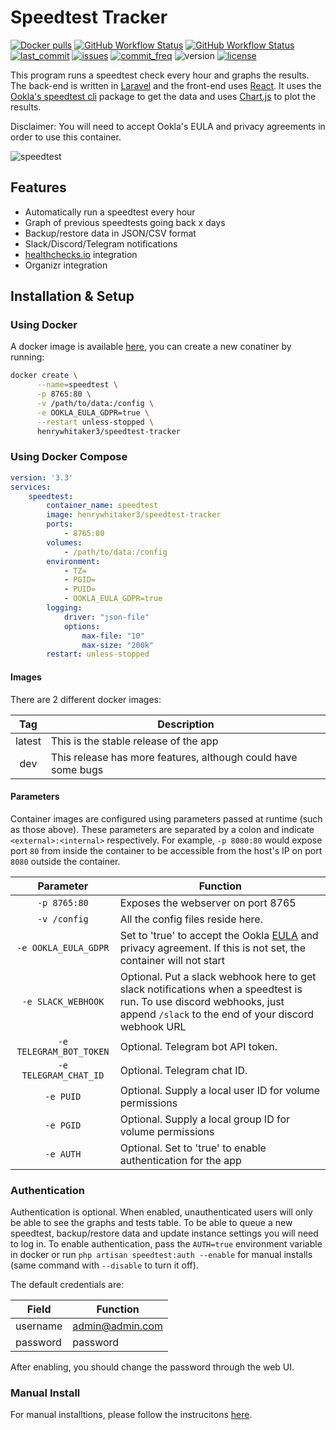 # Speedtest Tracker

[![Docker pulls](https://img.shields.io/docker/pulls/henrywhitaker3/speedtest-tracker?style=flat-square)](https://hub.docker.com/r/henrywhitaker3/speedtest-tracker) [![GitHub Workflow Status](https://img.shields.io/github/workflow/status/henrywhitaker3/Speedtest-Tracker/Stable?label=master&logo=github&style=flat-square)](https://github.com/henrywhitaker3/Speedtest-Tracker/actions) [![GitHub Workflow Status](https://img.shields.io/github/workflow/status/henrywhitaker3/Speedtest-Tracker/Dev?label=dev&logo=github&style=flat-square)](https://github.com/henrywhitaker3/Speedtest-Tracker/actions) [![last_commit](https://img.shields.io/github/last-commit/henrywhitaker3/Speedtest-Tracker?style=flat-square)](https://github.com/henrywhitaker3/Speedtest-Tracker/commits) [![issues](https://img.shields.io/github/issues/henrywhitaker3/Speedtest-Tracker?style=flat-square)](https://github.com/henrywhitaker3/Speedtest-Tracker/issues) [![commit_freq](https://img.shields.io/github/commit-activity/m/henrywhitaker3/Speedtest-Tracker?style=flat-square)](https://github.com/henrywhitaker3/Speedtest-Tracker/commits) ![version](https://img.shields.io/badge/version-v1.9.0-success?style=flat-square) [![license](https://img.shields.io/github/license/henrywhitaker3/Speedtest-Tracker?style=flat-square)](https://github.com/henrywhitaker3/Speedtest-Tracker/blob/master/LICENSE)

This program runs a speedtest check every hour and graphs the results. The back-end is written in [Laravel](https://laravel.com/) and the front-end uses [React](https://reactjs.org/). It uses the [Ookla's speedtest cli](https://www.speedtest.net/apps/cli) package to get the data and uses [Chart.js](https://www.chartjs.org/) to plot the results.

Disclaimer: You will need to accept Ookla's EULA and privacy agreements in order to use this container.

![speedtest](https://user-images.githubusercontent.com/36062479/78822484-a82b8300-79ca-11ea-8525-fdeae496a0bd.gif)

## Features

- Automatically run a speedtest every hour
- Graph of previous speedtests going back x days
- Backup/restore data in JSON/CSV format
- Slack/Discord/Telegram notifications
- [healthchecks.io](https://healthchecks.io) integration
- Organizr integration

## Installation & Setup

### Using Docker

A docker image is available [here](https://hub.docker.com/r/henrywhitaker3/speedtest-tracker), you can create a new conatiner by running:

```bash
docker create \
      --name=speedtest \
      -p 8765:80 \
      -v /path/to/data:/config \
      -e OOKLA_EULA_GDPR=true \
      --restart unless-stopped \
      henrywhitaker3/speedtest-tracker
```

### Using Docker Compose

```yml
version: '3.3'
services:
    speedtest:
        container_name: speedtest
        image: henrywhitaker3/speedtest-tracker
        ports:
            - 8765:80
        volumes:
            - /path/to/data:/config
        environment:
            - TZ=
            - PGID=
            - PUID=
            - OOKLA_EULA_GDPR=true
        logging:
            driver: "json-file"
            options:
                max-file: "10"
                max-size: "200k"
        restart: unless-stopped
```

#### Images

There are 2 different docker images:

| Tag | Description |
| :----: | --- |
| latest | This is the stable release of the app |
| dev | This release has more features, although could have some bugs |

#### Parameters

Container images are configured using parameters passed at runtime (such as those above). These parameters are separated by a colon and indicate `<external>:<internal>` respectively. For example, `-p 8080:80` would expose port `80` from inside the container to be accessible from the host's IP on port `8080` outside the container.

|     Parameter             |   Function    |
|     :----:                |   --- |
|     `-p 8765:80`          |   Exposes the webserver on port 8765  |
|     `-v /config`          |   All the config files reside here.   |
|     `-e OOKLA_EULA_GDPR`  |   Set to 'true' to accept the Ookla [EULA](https://www.speedtest.net/about/eula) and privacy agreement. If this is not set, the container will not start   |
|     `-e SLACK_WEBHOOK`    |   Optional. Put a slack webhook here to get slack notifications when a speedtest is run. To use discord webhooks, just append `/slack` to the end of your discord webhook URL   |
|     `-e TELEGRAM_BOT_TOKEN`    |   Optional. Telegram bot API token.   |
|     `-e TELEGRAM_CHAT_ID`    |   Optional. Telegram chat ID.   |
|     `-e PUID`             |   Optional. Supply a local user ID for volume permissions   |
|     `-e PGID`             |   Optional. Supply a local group ID for volume permissions  |
|     `-e AUTH`             |   Optional. Set to 'true' to enable authentication for the app |

### Authentication

Authentication is optional. When enabled, unauthenticated users will only be able to see the graphs and tests table. To be able to queue a new speedtest, backup/restore data and update instance settings you will need to log in. To enable authentication, pass the `AUTH=true` environment variable in docker or run `php artisan speedtest:auth --enable` for manual installs (same command with `--disable` to turn it off).

The default credentials are:

|   Field       |   Function        |
|   ---         |   ---             |
|   username    |   admin@admin.com |
|   password    |   password        |
    
After enabling, you should change the password through the web UI.
    
### Manual Install

For manual installtions, please follow the instrucitons [here](https://github.com/henrywhitaker3/Speedtest-Tracker/wiki/Manual-Installation).
